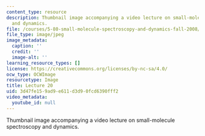 ```yaml
---
content_type: resource
description: Thumbnail image accompanying a video lecture on small-molecule spectroscopy
  and dynamics.
file: /courses/5-80-small-molecule-spectroscopy-and-dynamics-fall-2008/3d47fe159ad9e611d3d90fcd6390fff2_mit5_80f08lec20_th.jpg
file_type: image/jpeg
image_metadata:
  caption: ''
  credit: ''
  image-alt: ''
learning_resource_types: []
license: https://creativecommons.org/licenses/by-nc-sa/4.0/
ocw_type: OCWImage
resourcetype: Image
title: Lecture 20
uid: 3d47fe15-9ad9-e611-d3d9-0fcd6390fff2
video_metadata:
  youtube_id: null
---
```

Thumbnail image accompanying a video lecture on small-molecule spectroscopy and dynamics.